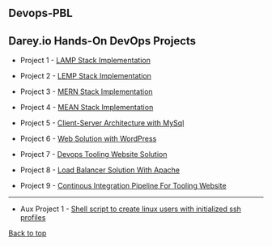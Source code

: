 ## Devops-PBL
## Darey.io Hands-On DevOps Projects 

- Project 1 - [LAMP Stack Implementation](Project-1/project1.md)

- Project 2 - [LEMP Stack Implementation](Project-2/project2.md)

- Project 3 - [MERN Stack Implementation](Project-3/project3.md)

- Project 4 - [MEAN Stack Implementation](Project-4/project4.md)

- Project 5 - [Client-Server Architecture with MySql](Project-5/project5.md)

- Project 6 - [Web Solution with WordPress](Project-6/project6.md)

- Project 7 - [Devops Tooling Website Solution](Project-7/project7.md)

- Project 8 - [Load Balancer Solution With Apache](Project-8/project8.md)

- Project 9 - [Continous Integration Pipeline For Tooling Website](Project-9/project9.md)

---

- Aux Project 1 - [Shell script to create linux users with initialized ssh profiles](https://github.com/amadinathaniel/auxillary-projects)

[Back to top](#)